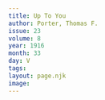 ```yaml
---
title: Up To You
author: Porter, Thomas F.
issue: 23
volume: 8
year: 1916
month: 33
day: V
tags:
layout: page.njk
image:
---
```





